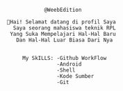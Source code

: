 

                   @WeebEdition
              
       👋Hai! Selamat datang di profil Saya
         Saya seorang mahasiswa teknik RPL 
        Yang Suka Mempelajari Hal-Hal Baru
          Dan Hal-Hal Luar Biasa Dari Nya


            My SkILLS: -Github WorkFlow
                       -Android
                       -Shell
                       -Kode Sumber
                       -Git
                    

 
